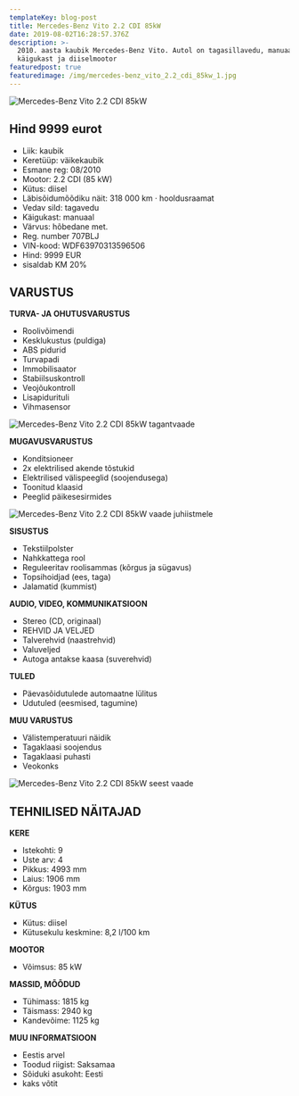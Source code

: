 ```yaml
---
templateKey: blog-post
title: Mercedes-Benz Vito 2.2 CDI 85kW
date: 2019-08-02T16:28:57.376Z
description: >-
  2010. aasta kaubik Mercedes-Benz Vito. Autol on tagasillavedu, manuaal
  käigukast ja diiselmootor
featuredpost: true
featuredimage: /img/mercedes-benz_vito_2.2_cdi_85kw_1.jpg
---
```

![Mercedes-Benz Vito 2.2 CDI 85kW](/img/mercedes-benz_vito_2.2_cdi_85kw_1.jpg "Mercedes-Benz Vito 2.2 CDI 85kW")

## Hind 9999 eurot

* Liik:	kaubik
* Keretüüp:	väikekaubik
* Esmane reg:	08/2010
* Mootor:	2.2 CDI (85 kW)
* Kütus:	diisel
* Läbisõidumõõdiku näit:	318 000 km · hooldusraamat
* Vedav sild:	tagavedu
* Käigukast:	manuaal
* Värvus:	hõbedane met.
* Reg. number	707BLJ
* VIN-kood:	WDF63970313596506
* Hind:	9999 EUR
* sisaldab KM 20%

## VARUSTUS

**TURVA- JA OHUTUSVARUSTUS**

* Roolivõimendi
* Kesklukustus (puldiga)
* ABS pidurid
* Turvapadi
* Immobilisaator
* Stabiilsuskontroll
* Veojõukontroll
* Lisapidurituli
* Vihmasensor

![Mercedes-Benz Vito 2.2 CDI 85kW tagantvaade](/img/mercedes-benz_vito_2.2_cdi_85kw_2.jpg "tagantvaade")

**MUGAVUSVARUSTUS**

* Konditsioneer
* 2x elektrilised akende tõstukid
* Elektrilised välispeeglid (soojendusega)
* Toonitud klaasid
* Peeglid päikesesirmides

![Mercedes-Benz Vito 2.2 CDI 85kW vaade juhiistmele](/img/mercedes-benz_vito_2.2_cdi_85kw_3.jpg "Mercedes-Benz Vito 2.2 CDI 85kW vaade juhiistmele")

**SISUSTUS**

* Tekstiilpolster
* Nahkkattega rool
* Reguleeritav roolisammas (kõrgus ja sügavus)
* Topsihoidjad (ees, taga)
* Jalamatid (kummist)

**AUDIO, VIDEO, KOMMUNIKATSIOON**

* Stereo (CD, originaal)
* REHVID JA VELJED
* Talverehvid (naastrehvid)
* Valuveljed
* Autoga antakse kaasa (suverehvid)

**TULED**

* Päevasõidutulede automaatne lülitus
* Udutuled (eesmised, tagumine)

**MUU VARUSTUS**

* Välistemperatuuri näidik
* Tagaklaasi soojendus
* Tagaklaasi puhasti
* Veokonks

![Mercedes-Benz Vito 2.2 CDI 85kW seest vaade](/img/mercedes-benz_vito_2.2_cdi_85kw_4.jpg "Mercedes-Benz Vito 2.2 CDI 85kW seest vaade")

## TEHNILISED NÄITAJAD

**KERE**

* Istekohti:	9
* Uste arv:	4
* Pikkus:	4993 mm
* Laius:	1906 mm
* Kõrgus:	1903 mm

**KÜTUS**

* Kütus:	diisel
* Kütusekulu keskmine:	8,2 l/100 km

**MOOTOR**

* Võimsus:	85 kW

**MASSID, MÕÕDUD**

* Tühimass:	1815 kg
* Täismass:	2940 kg
* Kandevõime:	1125 kg

**MUU INFORMATSIOON**

* Eestis arvel
* Toodud riigist: Saksamaa
* Sõiduki asukoht: Eesti
* kaks võtit

